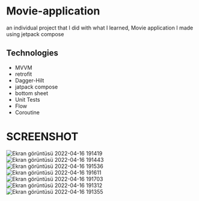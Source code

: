 # Movie-application
an individual project that I did with what I learned,
Movie application I made using jetpack compose

 ## Technologies


* MVVM
* retrofit
* Dagger-Hilt
* jatpack compose
* bottom sheet
* Unit Tests
* Flow
* Coroutine


# SCREENSHOT
![Ekran görüntüsü 2022-04-16 191419](https://user-images.githubusercontent.com/84921644/163682913-df39479d-9e1a-49f1-adba-15fd826b57e3.png)
![Ekran görüntüsü 2022-04-16 191443](https://user-images.githubusercontent.com/84921644/163682914-3f793a9a-9f62-4c69-82d8-dc65ff7e1ce4.png)
![Ekran görüntüsü 2022-04-16 191536](https://user-images.githubusercontent.com/84921644/163682915-3ed1f45b-3d82-4d77-8cbd-fbd0e8bbd2f2.png)
![Ekran görüntüsü 2022-04-16 191611](https://user-images.githubusercontent.com/84921644/163682916-557e3a8a-93c6-437a-ab94-90471a8105f8.png)
![Ekran görüntüsü 2022-04-16 191703](https://user-images.githubusercontent.com/84921644/163682918-02ba4c0f-e60a-4db7-ad80-993761c660f5.png)
![Ekran görüntüsü 2022-04-16 191312](https://user-images.githubusercontent.com/84921644/163682920-7ec25d02-c3b2-4698-9496-2652f7239953.png)
![Ekran görüntüsü 2022-04-16 191355](https://user-images.githubusercontent.com/84921644/163682922-97fd29ea-7c47-4aed-8c96-981633ab7f0c.png)
